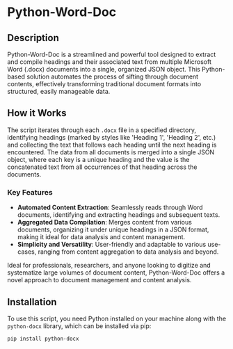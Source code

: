# Python-Word-Doc

## Description
Python-Word-Doc is a streamlined and powerful tool designed to extract and compile headings and their associated text from multiple Microsoft Word (.docx) documents into a single, organized JSON object. This Python-based solution automates the process of sifting through document contents, effectively transforming traditional document formats into structured, easily manageable data.

## How it Works
The script iterates through each `.docx` file in a specified directory, identifying headings (marked by styles like 'Heading 1', 'Heading 2', etc.) and collecting the text that follows each heading until the next heading is encountered. The data from all documents is merged into a single JSON object, where each key is a unique heading and the value is the concatenated text from all occurrences of that heading across the documents.

### Key Features
- **Automated Content Extraction**: Seamlessly reads through Word documents, identifying and extracting headings and subsequent texts.
- **Aggregated Data Compilation**: Merges content from various documents, organizing it under unique headings in a JSON format, making it ideal for data analysis and content management.
- **Simplicity and Versatility**: User-friendly and adaptable to various use-cases, ranging from content aggregation to data analysis and beyond.

Ideal for professionals, researchers, and anyone looking to digitize and systematize large volumes of document content, Python-Word-Doc offers a novel approach to document management and content analysis.

## Installation
To use this script, you need Python installed on your machine along with the `python-docx` library, which can be installed via pip:

```bash
pip install python-docx
